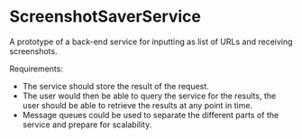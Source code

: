 # ScreenshotSaverService
A prototype of a back-end service for inputting as list of URLs and receiving screenshots.

Requirements:
* The service should store the result of the request.
* The user would then be able to query the service for the results, the user should be able to
retrieve the results at any point in time.
* Message queues could be used to separate the different parts of the service and prepare
for scalability.

